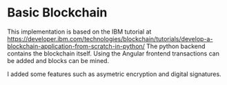 # Basic Blockchain
This implementation is based on the IBM tutorial at https://developer.ibm.com/technologies/blockchain/tutorials/develop-a-blockchain-application-from-scratch-in-python/
The python backend contains the blockchain itself. Using the Angular frontend transactions can be added and blocks can be mined.

I added some features such as asymetric encryption and digital signatures.



